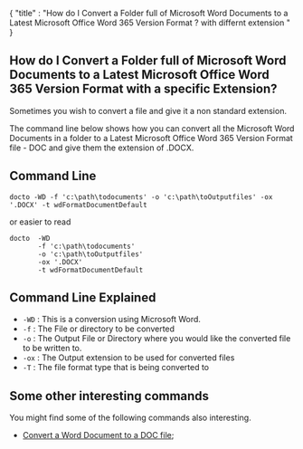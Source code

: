 {
    "title" : "How do I Convert a Folder full of Microsoft Word Documents to a Latest Microsoft Office Word 365 Version Format ? with differnt extension " 
}

How do I Convert a Folder full of Microsoft Word Documents to a Latest Microsoft Office Word 365 Version Format  with a specific Extension?         
-

Sometimes you wish to convert a file and give it a non standard extension. 

The command line below shows how you can convert all the Microsoft Word Documents in a folder to a Latest Microsoft Office Word 365 Version Format  file - DOC and give them the extension of .DOCX.

Command Line 
-

 ````
 docto -WD -f 'c:\path\todocuments' -o 'c:\path\toOutputfiles' -ox '.DOCX' -t wdFormatDocumentDefault 
 ````
 or easier to read
 ````
 docto  -WD 
        -f 'c:\path\todocuments' 
        -o 'c:\path\toOutputfiles' 
        -ox '.DOCX'
        -t wdFormatDocumentDefault
 ````

Command Line Explained 
-

 - `-WD` :  This is a conversion using Microsoft Word. 
 - `-f` :  The File or directory to be converted 
 - `-o` :  The Output File or Directory where you would like the converted file to be written to.
 - `-ox` :  The Output extension to be used for converted files
 - `-T` :  The file format type that is being converted to





Some other interesting commands
-

You might find some of the following commands also interesting.

- [Convert a Word Document to a DOC file](ConvertDocToFileDOC.md);
   

